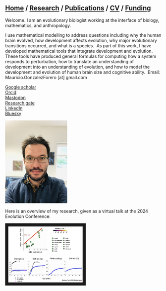 ## [Home](https://mauriciogforero.github.io) / [Research](https://mauriciogforero.github.io/research) / [Publications](https://mauriciogforero.github.io/publications) / [CV](https://mauriciogforero.github.io/cv) / [Funding](https://mauriciogforero.github.io/funding)


Welcome. I am an evolutionary biologist working at the interface of biology, mathematics, and anthropology. 

I use mathematical modelling to address questions including why the human brain evolved, how development affects evolution, why major evolutionary transitions occurred, and what is a species.
​
As part of this work, I have developed mathematical tools that integrate development and evolution. These tools have produced general formulas for computing how a system responds to perturbation, how to translate an understanding of development into an understanding of evolution, and how to model the development and evolution of human brain size and cognitive ability.
​
Email: Mauricio.GonzalezForero [at] gmail.com

[Google scholar](https://scholar.google.com/citations?authuser=1&user=WIXuy2kAAAAJ)  
[Orcid](https://orcid.org/0000-0003-1015-3089)  
[Mastodon](https://fediscience.org/deck/@MauricioGForero)  
[Research gate](https://www.researchgate.net/profile/Mauricio-Gonzalez-Forero)  
[LinkedIn](https://www.linkedin.com/in/mauricio-gonzalez-forero/)  
[Bluesky](https://bsky.app/profile/mauriciogforero.bsky.social)

<img src="docs/assets/images/Gonzalez-Forero-2023.jpeg" alt="photo of Mauricio" width="200"/>

Here is an overview of my research, given as a virtual talk at the 2024 Evolution Conference:

<a href="https://www.youtube.com/watch?feature=player_embedded&v=lXyhTDWSVfg&list=PLnl_pi1g6Uve0ZkdmIUjGw3fu91avxcE3&index=157&t=3403s
" target="_blank"><img src="docs/assets/images/TalkThumbnail.png" 
alt="Research overview in 15 min talk" width="240" height="180" border="10" /></a>
